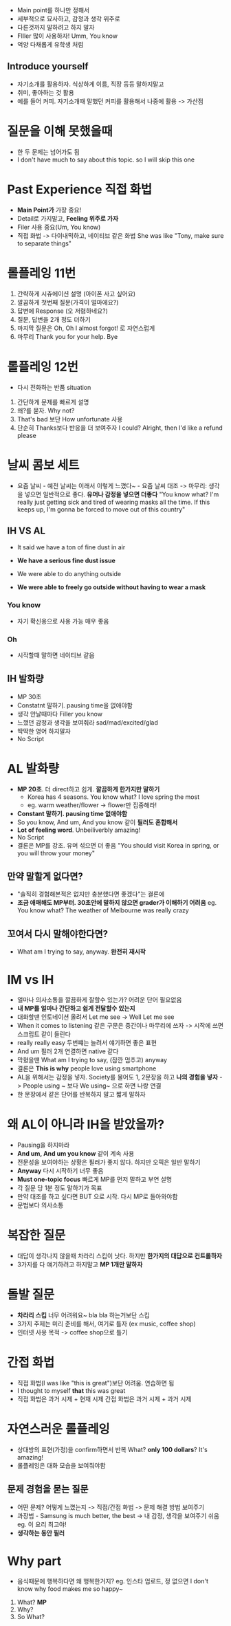 - Main point를 하나만 정해서
- 세부적으로 묘사하고, 감정과 생각 위주로
- 다른것까지 말하려고 하지 말자
- FIller 많이 사용하자! Umm, You know
- 억양 다채롭게 유학생 처럼
## Introduce yourself
- 자기소개를 활용하자. 식상하게 이름, 직장 등등 말하지말고
- 취미, 좋아하는 것 활용
- 예를 들어 커피. 자기소개때 말했던 커피를 활용해서 나중에 활용 -> 가산점
# 질문을 이해 못했을때
- 한 두 문제는 넘어가도 됨
- I don't have much to say about this topic. so I will skip this one
# Past Experience 직접 화법
- **Main Point가** 가장 중요!
- Detail로 가지말고, **Feeling 위주로 가자**
- Filer 사용 중요(Um, You know)
- 직접 화법 -> 다이내믹하고, 네이티브 같은 화법
  She was like "Tony, make sure to separate things"

# 롤플레잉 11번
1. 간략하게 시츄에이션 설명 (아이폰 사고 싶어요)
2. 깔끔하게 첫번째 질문(가격이 얼마에요?)
3. 답변에 Response (오 저렴하네요?)
4. 질문, 답변을 2개 정도 더하기
5. 마지막 질문은 Oh, Oh I almost forgot! 로 자연스럽게
6. 마무리 Thank you for your help. Bye

# 롤플레잉 12번
- 다시 전화하는 반품 situation
1. 간단하게 문제를 빠르게 설명
2. 왜?를 묻자. Why not?
3. That's bad 보단 How unfortunate 사용
4. 단순히 Thanks보다 반응을 더 보여주자
   I could? Alright, then I'd like a refund please

# 날씨 콤보 세트
- 요즘 날씨 - 예전 날씨는 이래서 이렇게 느꼈다~ - 요즘 날씨 대조
  -> 마무리: 생각을 넣으면 일반적으로 좋다. **유머나 감정을 넣으면 더좋다**
  "You know what? I'm really just getting sick and tired of wearing masks all the time. If this keeps up, I'm gonna be forced to move out of this country"
## IH VS AL
- It said we have a ton of fine dust in air
- **We have a serious fine dust issue**

- We were able to do anything outside
- **We were able to freely go outside without having to wear a mask**
### You know
- 자기 확신용으로 사용 가능 매우 좋음
### Oh
- 시작할때 말하면 네이티브 같음
## IH 발화량
- MP 30초
- Constatnt 말하기. pausing time을 없애야함
- 생각 안날때마다 Filler you know
- 느꼈던 감정과 생각을 보여줘라 sad/mad/excited/glad
- 딱딱한 영어 하지말자
- No Script
# AL 발화량
- **MP 20초**. 더 direct하고 쉽게. **깔끔하게 한가지만 말하기**
  - Korea has 4 seasons. You know what? I love spring the most
  - eg. warm weather/flower -> flower만 집중해라!
- **Constant 말하기. pausing time 없애야함**
- So you know, And um, And you know 같이 **필러도 혼합해서**
- **Lot of feeling word**. Unbeiliverbly amazing!
- No Script
- 결론은 MP를 강조. 유머 섞으면 더 좋음
  "You should visit Korea in spring, or you will throw your money"
## 만약 말할게 없다면?
- "솔직히 경험해본적은 없지만 충분했다면 좋겠다"는 결론에
- **조금 애매해도 MP부터. 30초안에 말하지 않으면 grader가 이해하기 어려움**
  eg. You know what? The weather of Melbourne was really crazy
## 꼬여서 다시 말해야한다면?
- What am I trying to say, anyway.
  **완전히 재시작**
# IM vs IH
- 얼마나 의사소통을 깔끔하게 잘할수 있는가? 어려운 단어 필요없음
- **내 MP를 얼마나 간단하고 쉽게 전달할수 있는지**
- 대화할땐 인토네이션 올려서
  Let me see -> Well Let me see
- When it comes to listening 같은 구문은 중간이나 마무리에 쓰자
  -> 시작에 쓰면 스크립트 같이 들린다
- really really easy 두번쨰는 늘려서 얘기하면 좋은 표현
- And um 필러 2개 연결하면 native 같다
- 막혔을땐 What am I trying to say, (잠깐 멈추고) anyway
- 결론은 **This is why** people love using smartphone
- AL을 위해서는 감정을 넣자. Society를 물어도 1, 2문장을 하고 **나의 경험을 넣자**
  -> People using ~ 보다 We using~ 으로 하면 나랑 연결
- 한 문장에서 같은 단어를 반복하지 말고 짧게 말하자
# 왜 AL이 아니라 IH을 받았을까?
- Pausing을 하지마라
- **And um, And um you know** 같이 계속 사용
- 전문성을 보여야하는 상황은 필러가 좋지 않다. 하지만 오픽은 일반 말하기
- **Anyway** 다시 시작하기 너무 좋음
- **Must one-topic focus** 빠르게 MP를 먼저 말하고 부연 설명
- 각 질문 당 1분 정도 말하기가 목표
- 만약 대조를 하고 싶다면 BUT 으로 시작. 다시 MP로 돌아와야함
- 문법보다 의사소통
# 복잡한 질문
 - 대답이 생각나지 않을때 차라리 스킵이 낫다. 하지만 **한가지의 대답으로 컨트롤하자**
 - 3가지를 다 얘기하려고 하지말고 **MP 1개만 말하자**
# 돌발 질문
- **차라리 스킵**
  너무 어려워요~ bla bla 하는거보단 스킵
- 3가지 주제는 미리 준비를 해서, 여기로 틀자 (ex music, coffee shop)
- 인터넷 사용 목적 -> coffee shop으로 틀기
# 간접 화법
- 직접 화법(I was like "this is great")보단 어려움. 연습하면 됨
- I thought to myself **that** this was great
- 직접 화법은 과거 시제 + 현재 시제
  간접 화법은 과거 시제 + 과거 시제
# 자연스러운 롤플레잉
- 상대방의 표현(가정)을 confirm하면서 반복  What? **only 100 dollars**? It's amazing!
- 롤플레잉은 대화 모습을 보여줘야함
## 문제 경험을 묻는 질문
- 어떤 문제? 어떻게 느꼈는지 -> 직접/간접 화법 -> 문제 해결 방법 보여주기
- 과장법 - Samsung is much better, the best -> 내 감정, 생각을 보여주기 쉬움
  eg. 이 요리 최고야!
- **생각하는 동안 필러**
# Why part
- 음식때문에 행복하다면 왜 행복한거지?
  eg. 인스타 업로드, 정 없으면 I don't know why food makes me so happy~
1. What? **MP**
2. Why?
3. So What?
